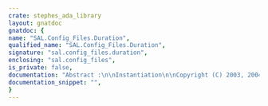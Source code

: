 ```yaml
---
crate: stephes_ada_library
layout: gnatdoc
gnatdoc: {
name: "SAL.Config_Files.Duration",
qualified_name: "SAL.Config_Files.Duration",
signature: "sal.config_files.duration",
enclosing: "sal.config_files",
is_private: false,
documentation: "Abstract :\n\nInstantiation\n\nCopyright (C) 2003, 2004, 2009 Stephen Leake.  All Rights Reserved.\n\nThis library is free software; you can redistribute it and/or\nmodify it under terms of the GNU General Public License as\npublished by the Free Software Foundation; either version 3, or (at\nyour option) any later version. This library is distributed in the\nhope that it will be useful, but WITHOUT ANY WARRANTY; without even\nthe implied warranty of MERCHANTABILITY or FITNESS FOR A PARTICULAR\nPURPOSE. See the GNU General Public License for more details. You\nshould have received a copy of the GNU General Public License\ndistributed with this program; see file COPYING. If not, write to\nthe Free Software Foundation, 59 Temple Place - Suite 330, Boston,\nMA 02111-1307, USA.\n\nAs a special exception, if other files instantiate generics from\nthis unit, or you link this unit with other files to produce an\nexecutable, this unit does not by itself cause the resulting\nexecutable to be covered by the GNU General Public License. This\nexception does not however invalidate any other reasons why the\nexecutable file might be covered by the GNU Public License.",
documentation_snippet: "",
}
---
```

